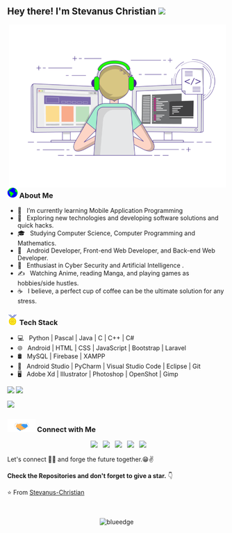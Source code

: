 <!---
![fdciabdul github stats](https://raw.githubusercontent.com/fdciabdul/fdciabdul/master/computer-programming-anime-programming-language-thread-animation-gril-f6c2888a88588db1f063bcfcbc84e6cf.png)
--->



<h2> Hey there! I'm Stevanus Christian <img src="https://github.com/souvikguria98/souvikguria98/blob/master/Hi.gif" width="25"></h2>
<img align="right" alt="GIF" src="https://raw.githubusercontent.com/devSouvik/devSouvik/master/gif3.gif" width="500"/>

<h3> <img src="https://github.com/SatYu26/SatYu26/blob/master/Assets/Earth.gif" width="24px"> About Me </h3>

- 🔭 &nbsp; I’m currently learning Mobile Application Programming
- 🤔 &nbsp; Exploring new technologies and developing software solutions and quick hacks.
- 🎓 &nbsp; Studying Computer Science, Computer Programming and Mathematics.
- 💼 &nbsp; Android Developer, Front-end Web Developer, and Back-end Web Developer.
- 🌱 &nbsp; Enthusiast in Cyber Security and Artificial Intelligence .
- ✍️ &nbsp; Watching Anime, reading Manga, and playing games as hobbies/side hustles.
- ☕ &nbsp; I believe, a perfect cup of coffee can be the ultimate solution for any stress. 

<h3> <img src="https://github.com/SatYu26/SatYu26/blob/master/Assets/Medal.gif" width="24px"> Tech Stack</h3>

- 💻 &nbsp; Python | Pascal | Java | C | C++ | C# 
- 🌐 &nbsp; Android | HTML | CSS | JavaScript | Bootstrap | Laravel
- 🛢 &nbsp; MySQL | Firebase | XAMPP
- 🔧 &nbsp; Android Studio | PyCharm | Visual Studio Code | Eclipse | Git
- 🖥 &nbsp; Adobe Xd | Illustrator | Photoshop | OpenShot | Gimp

![](https://github-readme-stats.vercel.app/api?username=Stevanus-Christian&&show_icons=true&title_color=ffffff&icon_color=bb2acf&text_color=daf7dc&bg_color=151515)
![](https://github-readme-stats.vercel.app/api/top-langs/?username=Stevanus-Christian&layout=compact&theme=tokyonight&langs_count=10)

![](https://activity-graph.herokuapp.com/graph?username=Stevanus-Christian&theme=redical)

<h3> <img src="https://github.com/SatYu26/SatYu26/blob/master/Assets/Handshake.gif" height="30px"> Connect with Me </h3>

<p align="center">
&nbsp; <a href="https://www.facebook.com/thomas.iflekzz/" target="_blank" rel="noopener noreferrer"><img src="https://img.icons8.com/plasticine/100/000000/facebook.png" width="50" /></a>
&nbsp; <a href="https://twitter.com/StevanusChrist8" target="_blank" rel="noopener noreferrer"><img src="https://img.icons8.com/plasticine/100/000000/twitter.png" width="50" /></a>  
&nbsp; <a href="https://www.instagram.com/christian.stevanus/" target="_blank" rel="noopener noreferrer"><img src="https://img.icons8.com/plasticine/100/000000/instagram-new.png" width="50" /></a>  
&nbsp; <a href="https://www.linkedin.com/in/stevanus-christian-881150203/" target="_blank" rel="noopener noreferrer"><img src="https://img.icons8.com/plasticine/100/000000/linkedin.png" width="50" /></a>
&nbsp; <a href="mailto:stevanuschristian88@gmail.com" target="_blank" rel="noopener noreferrer"><img src="https://img.icons8.com/plasticine/100/000000/gmail.png"  width="50" /></a>
</p>

Let's connect 👨‍💻 and forge the future together.😁✌

**Check the Repositories and don't forget to give a star.** 👇

:star: From [Stevanus-Christian](https://github.com/Stevanus-Christian)

<br>
<p align="center"><p align="center"> <img src="https://komarev.com/ghpvc/?username=Stevanus-Christian" alt="blueedge"/> </p>  </p>
<br>

<!---
Stevanus-Christian/Stevanus-Christian is a ✨ special ✨ repository because its `README.md` (this file) appears on your GitHub profile.
You can click the Preview link to take a look at your changes.
--->

